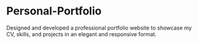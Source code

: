 # Personal-Portfolio
Designed and developed a professional portfolio website to showcase my CV, skills, and projects in an elegant and responsive format.
